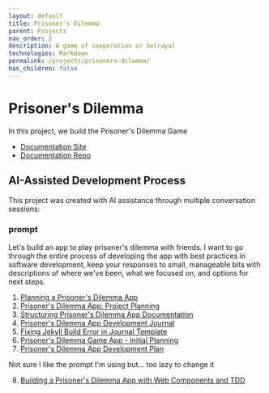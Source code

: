 ```yaml
---
layout: default
title: Prisoner's Dilemma 
parent: Projects
nav_order: 2
description: A game of cooperation or betrayal
technologies: Markdown
permalink: /projects/prisoners-dilemma/
has_children: false
---
```


# Prisoner's Dilemma

In this project, we build the Prisoner's Dilemma Game
- [Documentation Site](https://randallard.github.io/prisoners-dilemma-docs/)
- [Documentation Repo](https://github.com/randallard/prisoners-dilemma-docs)

## AI-Assisted Development Process

This project was created with AI assistance through multiple conversation sessions:

### prompt

Let's build an app to play prisoner's dilemma with friends.  I want to go through the entire process of developing the app with best practices in software development, keep your responses to small, manageable bits with descriptions of where we've been, what we focused on, and options for next steps.

1. [Planning a Prisoner's Dilemma App](https://claude.ai/share/60c9bcf2-5fbf-4248-8ad0-4a2921de4196)
2. [Prisoner's Dilemma App: Project Planning](https://claude.ai/share/8bbfc39a-2608-4317-8a17-91f88cc5594d)
3. [Structuring Prisoner's Dilemma App Documentation](https://claude.ai/share/d5b63ea0-ae74-401d-ac2b-33bf537c445a)
4. [Prisoner's Dilemma App Development Journal](https://claude.ai/share/c116d168-ca79-4375-8404-d395af2861f2)
5. [Fixing Jekyll Build Error in Journal Template](https://claude.ai/share/55b93fab-d9c8-4b60-8e6b-6e9609bb5043)
6. [Prisoner's Dilemma Game App - Initial Planning](https://claude.ai/share/47991b9d-e4ae-49b8-8f31-0d593a2a2e1f)
7. [Prisoner's Dilemma App Development Plan](https://claude.ai/share/0bae695b-f900-413b-8df7-aa65ea291533)

Not sure I like the prompt I'm using but... too lazy to change it

8. [Building a Prisoner's Dilemma App with Web Components and TDD](https://claude.ai/share/15028e65-d6ce-46d6-b63f-9b4cba669dc4)